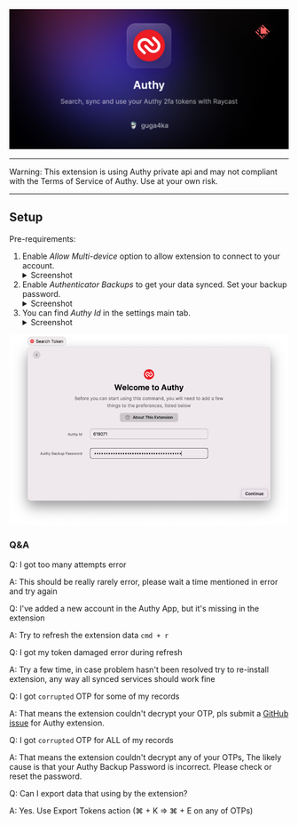 <img src="media/title.png" alt="Title">

---

Warning: This extension is using Authy private api and may not compliant with the Terms of Service of Authy. Use at your own risk.

---

## Setup

Pre-requirements:
1. Enable _Allow Multi-device_ option to allow extension to connect to your account.  
   <details> <summary>Screenshot</summary> <img src="media/setup02.png" alt="Multi device"> </details>
2. Enable _Authenticator Backups_ to get your data synced. Set your backup password.
   <details> <summary>Screenshot</summary> <img src="media/setup03.png" alt="Backup"> </details>
3. You can find _Authy Id_ in the settings main tab.
   <details> <summary>Screenshot</summary> <img src="media/setup01.png" alt="Settings"> </details>

<img src="media/setup04.png" alt="Setup">

### Q&A

Q: I got too many attempts error

A: This should be really rarely error, please wait a time mentioned in error and try again

Q: I've added a new account in the Authy App, but it's missing in the extension

A: Try to refresh the extension data `cmd + r`

Q: I got my token damaged error during refresh

A: Try a few time, in case problem hasn't been resolved try to re-install extension, any way all synced services should work fine

Q: I got `corrupted` OTP for some of my records

A: That means the extension couldn't decrypt your OTP, pls submit a [GitHub issue](https://github.com/raycast/extensions/issues/new/choose) for Authy extension. 

Q: I got `corrupted` OTP for ALL of my records

A: That means the extension couldn't decrypt any of your OTPs, The likely cause is that your Authy Backup Password is incorrect. Please check or reset the password.

Q: Can I export data that using by the extension?

A: Yes. Use Export Tokens action (⌘ + K ⇒ ⌘ + E on any of OTPs) 